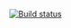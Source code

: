 [![Build status](https://ci.appveyor.com/api/projects/status/nye9fjjc2oy16vx1?svg=true)](https://ci.appveyor.com/project/annie131187/containershomework)
